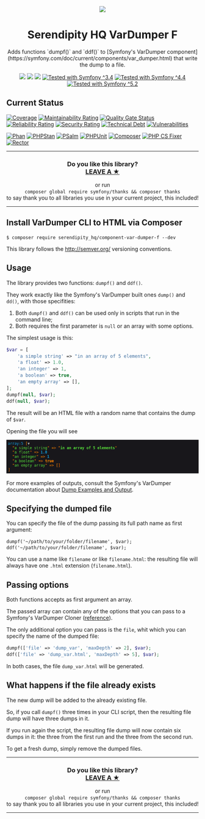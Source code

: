 <p align="center">
    <a href="http://www.serendipityhq.com" target="_blank">
        <img style="max-width: 350px" src="http://www.serendipityhq.com/assets/open-source-projects/Logo-SerendipityHQ-Icon-Text-Purple.png">
    </a>
</p>

<h1 align="center">Serendipity HQ VarDumper F</h1>
<p align="center">Adds functions `dumpf()` and `ddf()` to [Symfony's VarDumper component](https://symfony.com/doc/current/components/var_dumper.html) that write the dump to a file.</p>
<p align="center">
    <a href="https://github.com/Aerendir/component-var-dumper-f/releases"><img src="https://img.shields.io/packagist/v/serendipity_hq/component-var-dumper-f.svg?style=flat-square"></a>
    <a href="https://opensource.org/licenses/MIT"><img src="https://img.shields.io/badge/license-MIT-brightgreen.svg?style=flat-square"></a>
    <a href="https://github.com/Aerendir/component-var-dumper-f/releases"><img src="https://img.shields.io/packagist/php-v/serendipity_hq/component-var-dumper-f?color=%238892BF&style=flat-square&logo=php" /></a>
    <a title="Tested with Symfony ^3.4" href="https://github.com/Aerendir/component-var-dumper-f/actions?query=branch%3Adev"><img title="Tested with Symfony ^3.4" src="https://img.shields.io/badge/Symfony-%5E3.4-333?style=flat-square&logo=symfony" /></a>
    <a title="Tested with Symfony ^4.4" href="https://github.com/Aerendir/component-var-dumper-f/actions?query=branch%3Adev"><img title="Tested with Symfony ^4.4" src="https://img.shields.io/badge/Symfony-%5E4.4-333?style=flat-square&logo=symfony" /></a>
    <a title="Tested with Symfony ^5.2" href="https://github.com/Aerendir/component-var-dumper-f/actions?query=branch%3Adev"><img title="Tested with Symfony ^5.2" src="https://img.shields.io/badge/Symfony-%5E5.2-333?style=flat-square&logo=symfony" /></a>
</p>

## Current Status

[![Coverage](https://sonarcloud.io/api/project_badges/measure?project=Aerendir_component-var-dumper-f&metric=coverage)](https://sonarcloud.io/dashboard?id=Aerendir_component-var-dumper-f)
[![Maintainability Rating](https://sonarcloud.io/api/project_badges/measure?project=Aerendir_component-var-dumper-f&metric=sqale_rating)](https://sonarcloud.io/dashboard?id=Aerendir_component-var-dumper-f)
[![Quality Gate Status](https://sonarcloud.io/api/project_badges/measure?project=Aerendir_component-var-dumper-f&metric=alert_status)](https://sonarcloud.io/dashboard?id=Aerendir_component-var-dumper-f)
[![Reliability Rating](https://sonarcloud.io/api/project_badges/measure?project=Aerendir_component-var-dumper-f&metric=reliability_rating)](https://sonarcloud.io/dashboard?id=Aerendir_component-var-dumper-f)
[![Security Rating](https://sonarcloud.io/api/project_badges/measure?project=Aerendir_component-var-dumper-f&metric=security_rating)](https://sonarcloud.io/dashboard?id=Aerendir_component-var-dumper-f)
[![Technical Debt](https://sonarcloud.io/api/project_badges/measure?project=Aerendir_component-var-dumper-f&metric=sqale_index)](https://sonarcloud.io/dashboard?id=Aerendir_component-var-dumper-f)
[![Vulnerabilities](https://sonarcloud.io/api/project_badges/measure?project=Aerendir_component-var-dumper-f&metric=vulnerabilities)](https://sonarcloud.io/dashboard?id=Aerendir_component-var-dumper-f)

[![Phan](https://github.com/Aerendir/component-var-dumper-f/workflows/Phan/badge.svg)](https://github.com/Aerendir/component-var-dumper-f/actions?query=branch%3Adev)
[![PHPStan](https://github.com/Aerendir/component-var-dumper-f/workflows/PHPStan/badge.svg)](https://github.com/Aerendir/component-var-dumper-f/actions?query=branch%3Adev)
[![PSalm](https://github.com/Aerendir/component-var-dumper-f/workflows/PSalm/badge.svg)](https://github.com/Aerendir/component-var-dumper-f/actions?query=branch%3Adev)
[![PHPUnit](https://github.com/Aerendir/component-var-dumper-f/workflows/PHPunit/badge.svg)](https://github.com/Aerendir/component-var-dumper-f/actions?query=branch%3Adev)
[![Composer](https://github.com/Aerendir/component-var-dumper-f/workflows/Composer/badge.svg)](https://github.com/Aerendir/component-var-dumper-f/actions?query=branch%3Adev)
[![PHP CS Fixer](https://github.com/Aerendir/component-var-dumper-f/workflows/PHP%20CS%20Fixer/badge.svg)](https://github.com/Aerendir/component-var-dumper-f/actions?query=branch%3Adev)
[![Rector](https://github.com/Aerendir/component-var-dumper-f/workflows/Rector/badge.svg)](https://github.com/Aerendir/component-var-dumper-f/actions?query=branch%3Adev)

<hr />
<h3 align="center">
    <b>Do you like this library?</b><br />
    <b><a href="#js-repo-pjax-container">LEAVE A &#9733;</a></b>
</h3>
<p align="center">
    or run<br />
    <code>composer global require symfony/thanks && composer thanks</code><br />
    to say thank you to all libraries you use in your current project, this included!
</p>
<hr />

## Install VarDumper CLI to HTML via Composer

    $ composer require serendipity_hq/component-var-dumper-f --dev

This library follows the http://semver.org/ versioning conventions.

## Usage

The library provides two functions: `dumpf()` and `ddf()`.

They work exactly like the Symfony's VarDumper built ones `dump()` and `dd()`, with those specifities:

1. Both `dumpf()` and `ddf()` can be used only in scripts that run in the command line;
2. Both requires the first parameter is `null` or an array with some options.

The simplest usage is this:

```php
$var = [
    'a simple string' => "in an array of 5 elements",
    'a float' => 1.0,
    'an integer' => 1,
    'a boolean' => true,
    'an empty array' => [],
];
dumpf(null, $var);
ddf(null, $var);
```

The result will be an HTML file with a  random name that contains the dump of `$var`.

Opening the file you will see

![](docs/01-simple.png)

For more examples of outputs, consult the Symfony's VarDumper documentation about [Dump Examples and Output](https://symfony.com/doc/current/components/var_dumper.html#dump-examples-and-output).

## Specifying the dumped file

You can specify the file of the dump passing its full path name as first argument:

```console
dumpf('~/path/to/your/folder/filename', $var);
ddf('~/path/to/your/folder/filename', $var);
```

You can use a name like `filename` or like `filename.html`: the resulting file will always have one `.html` extension (`filename.html`).

## Passing options

Both functions accepts as first argument an array.

The passed array can contain any of the options that you can pass to a Symfony's VarDumper Cloner ([reference](https://symfony.com/doc/current/components/var_dumper/advanced.html#cloners)).

The only additional option you can pass is the `file`, whit which you can specify the name of the dumped file:

```php
dumpf(['file' => 'dump_var', 'maxDepth' => 2], $var);
ddf(['file' => 'dump_var.html', 'maxDepth' => 5], $var);
```

In both cases, the file `dump_var.html` will be generated.

## What happens if the file already exists

The new dump will be added to the already existing file.

So, if you call `dumpf()` three times in your CLI script, then the resulting file dump will have three dumps in it.

If you run again the script, the resulting file dump will now contain six dumps in it: the three from the first run and the three from the second run.

To get a fresh dump, simply remove the dumped files.

<hr />
<h3 align="center">
    <b>Do you like this library?</b><br />
    <b><a href="#js-repo-pjax-container">LEAVE A &#9733;</a></b>
</h3>
<p align="center">
    or run<br />
    <code>composer global require symfony/thanks && composer thanks</code><br />
    to say thank you to all libraries you use in your current project, this included!
</p>
<hr />
